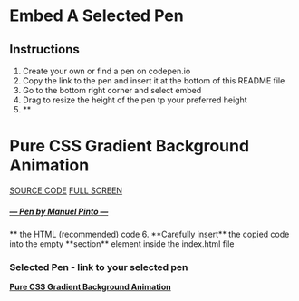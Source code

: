 # Embed A Selected Pen

## Instructions

1. Create your own or find a pen on codepen.io
2. Copy the link to the pen and insert it at the bottom of this README file
3. Go to the bottom right corner and select embed
4. Drag to resize the height of the pen tp your preferred height
5. **<div class="d-flex flex-column justify-content-center w-100 h-100">

  <div class="d-flex flex-column justify-content-center align-items-center">
    <h1 class="fw-light text-white m-0">Pure CSS Gradient Background Animation</h1>
    <div class="btn-group my-5">
      <a href="https://codepen-api-export-production.s3.us-west-2.amazonaws.com/zip/PEN/pyBNzX/1578778289271/pure-css-gradient-background-animation.zip" class="btn btn-outline-light" aria-current="page"><i class="fas fa-file-download me-2"></i> SOURCE CODE</a>
      <a href="https://codepen.io/P1N2O/full/pyBNzX" class="btn btn-outline-light">FULL SCREEN <i class="fas fa-expand ms-2"></i></a>
    </div>
    <a href="https://manuel.pinto.dev" class="text-decoration-none">
      <h5 class="fw-light text-white m-0">— Pen by Manuel Pinto —</h5>
    </a>
  </div>
</div>
</div>** the HTML (recommended) code
6. **Carefully insert** the copied code into the empty **section** element inside the index.html file

### Selected Pen - link to your selected pen

[**Pure CSS Gradient Background Animation**](https://codepen.io/P1N2O/pen/pyBNzX)
